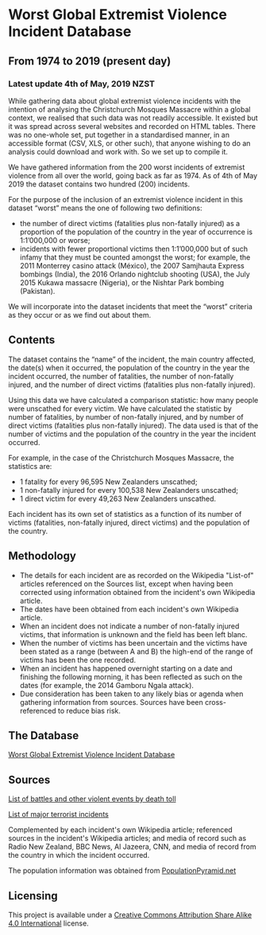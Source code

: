 # Worst Global Extremist Violence Incident Database
## From 1974 to 2019 (present day)
### Latest update 4th of May, 2019 NZST
 
While gathering data about global extremist violence incidents with the intention of analysing the Christchurch Mosques Massacre within a global context, we realised that such data was not readily accessible. It existed but it was spread across several websites and recorded on HTML tables. There was no one-whole set, put together in a standardised manner, in an accessible format (CSV, XLS, or other such), that anyone wishing to do an analysis could download and work with. So we set up to compile it.

We have gathered information from the 200 worst incidents of extremist violence from all over the world, going back as far as 1974.  As of 4th of May 2019 the dataset contains two hundred (200) incidents. 

For the purpose of the inclusion of an extremist violence incident in this dataset “worst” means the one of following two definitions: 
 - the number of direct victims (fatalities plus non-fatally injured) as a proportion of the population of the country in the year of occurrence is 1:1’000,000 or worse;
 - incidents with fewer proportional victims then 1:1’000,000 but of such infamy that they must be counted amongst the worst; for example, the 2011 Monterrey casino attack (México), the 2007 Samjhauta Express bombings (India), the 2016 Orlando nightclub shooting (USA), the July 2015 Kukawa massacre (Nigeria), or the Nishtar Park bombing (Pakistan).

We will incorporate into the dataset incidents that meet the “worst” criteria as they occur or as we find out about them.

## Contents

The dataset contains the “name” of the incident, the main country affected, the date(s) when it occurred, the population of the country in the year the incident occurred, the number of fatalities, the number of non-fatally injured, and the number of direct victims (fatalities plus non-fatally injured).

Using this data we have calculated a comparison statistic: how many people were unscathed for every victim.  We have calculated the statistic by number of fatalities, by number of non-fatally injured, and by number of direct victims (fatalities plus non-fatally injured).  The data used is that of the number of victims and the population of the country in the year the incident occurred.

For example, in the case of the Christchurch Mosques Massacre, the statistics are: 
 - 1 fatality for every 96,595 New Zealanders unscathed;
 - 1 non-fatally injured for every 100,538 New Zealanders unscathed;
 - 1 direct victim for every 49,263 New Zealanders unscathed.
 
Each incident has its own set of statistics as a function of its number of victims (fatalities, non-fatally injured, direct victims) and the population of the country.

## Methodology

 - The details for each incident are as recorded on the Wikipedia "List-of" articles referenced on the Sources list, except when having been corrected using information obtained from the incident's own Wikipedia article. 
 - The dates have been obtained from each incident's own Wikipedia article. 
 - When an incident does not indicate a number of non-fatally injured victims, that information is unknown and the field has been left blanc. 
 - When the number of victims has been uncertain and the victims have been stated as a range (between A and B) the high-end of the range of victims has been the one recorded.
 - When an incident has happened overnight starting on a date and finishing the following morning, it has been reflected as such on the dates (for example, the 2014 Gamboru Ngala attack).
 - Due consideration has been taken to any likely bias or agenda when gathering information from sources.  Sources have been cross-referenced to reduce bias risk.

## The Database

[Worst Global Extremist Violence Incident Database](https://github.com/FelisNigelus/GlobalExtremistViolenceIncidentDatabase/blob/master/WGEVID.xls "Version 1.0 Latest update 04/05/2019 200 records") 

## Sources
[List of battles and other violent events by death toll](https://en.wikipedia.org/wiki/List_of_battles_and_other_violent_events_by_death_toll)

[List of major terrorist incidents](https://en.wikipedia.org/wiki/List_of_major_terrorist_incidents)

Complemented by each incident's own Wikipedia article; referenced sources in the incident's Wikipedia articles; and media of record such as Radio New Zealand, BBC News, Al Jazeera, CNN, and media of record from the country in which the incident occurred.

The population information was obtained from [PopulationPyramid.net](https://www.populationpyramid.net)

## Licensing
This project is available under a [Creative Commons Attribution Share Alike 4.0 International](https://github.com/FelisNigelus/GlobalExtremistViolenceIncidentDatabase/blob/master/LICENSE.txt) license.
